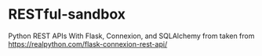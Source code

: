 # RESTful-sandbox
Python REST APIs With Flask, Connexion, and SQLAlchemy from taken from  https://realpython.com/flask-connexion-rest-api/
